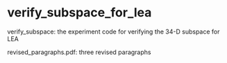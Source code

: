 # verify_subspace_for_lea

verify_subspace: the experiment code for verifying the 34-D subspace for LEA

revised_paragraphs.pdf: three revised paragraphs